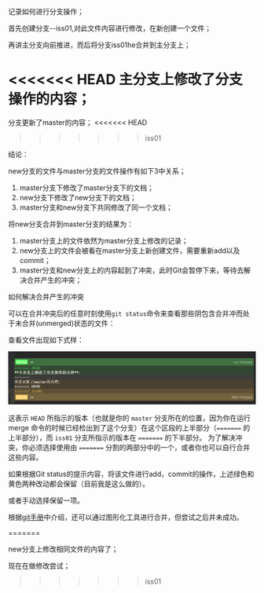 记录如何进行分支操作；

首先创建分支--iss01,对此文件内容进行修改，在新创建一个文件；

再讲主分支向前推进，而后将分支iss01he合并到主分支上；

<<<<<<< HEAD
**主分支上修改了分支操作的内容**；
=======
分支更新了master的内容；
<<<<<<< HEAD

>>>>>>> iss01

结论：

new分支的文件与master分支的文件操作有如下3中关系；

1. master分支下修改了master分支下的文档；
2. new分支下修改了new分支下的文档；
3. master分支和new分支下共同修改了同一个文档；

将new分支合并到master分支的结果为：

1. master分支上的文件依然为master分支上修改的记录；
2. new分支上的文件会被看在master分支上新创建文件，需要重新add以及commit；
3. master分支和new分支上的内容起到了冲突，此时Git会暂停下来，等待去解决合并产生的冲突；

如何解决合并产生的冲突

可以在合并冲突后的任意时刻使用`git status`命令来查看那些阴包含合并冲而处于未合并(unmerged)状态的文件：

查看文件出现如下式样：

![merge_conflict](分支操作.assets/merge_conflict.png)

这表示 `HEAD` 所指示的版本（也就是你的 `master` 分支所在的位置，因为你在运行 merge 命令的时候已经检出到了这个分支）在这个区段的上半部分（`=======` 的上半部分），而 `iss01` 分支所指示的版本在 `=======` 的下半部分。 为了解决冲突，你必须选择使用由 `=======` 分割的两部分中的一个，或者你也可以自行合并这些内容。

如果根据Git status的提示内容，将该文件进行add，commit的操作，上述绿色和黄色两种改动都会保留（目前我是这么做的）。

或者手动选择保留一项。

根据[git手册](https://git-scm.com/book/zh/v2/Git-%E5%88%86%E6%94%AF-%E5%88%86%E6%94%AF%E7%9A%84%E6%96%B0%E5%BB%BA%E4%B8%8E%E5%90%88%E5%B9%B6)中介绍，还可以通过图形化工具进行合并，但尝试之后并未成功。


\=\=\=\=\=\=\=

new分支上修改相同文件的内容了；

现在在做修改尝试；
>>>>>>> iss01
